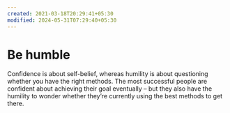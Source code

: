 ```yaml
---
created: 2021-03-18T20:29:41+05:30
modified: 2024-05-31T07:29:40+05:30
---
```


# Be humble

Confidence is about self-belief, whereas humility is about questioning whether you have the right methods. The most successful people are confident about achieving their goal eventually – but they also have the humility to wonder whether they’re currently using the best methods to get there.
